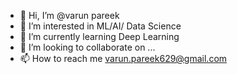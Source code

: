 - 👋 Hi, I’m @varun pareek
- 👀 I’m interested in ML/AI/ Data Science
- 🌱 I’m currently learning Deep Learning
- 💞️ I’m looking to collaborate on ...
- 📫 How to reach me varun.pareek629@gmail.com

<!---
vpareekgithub/vpareekgithub is a ✨ special ✨ repository because its `README.md` (this file) appears on your GitHub profile.
You can click the Preview link to take a look at your changes.
--->
